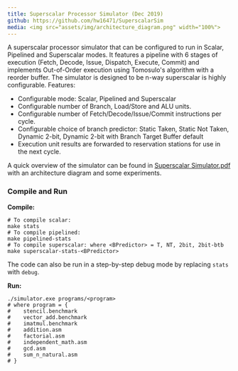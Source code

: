 ```yaml
---
title: Superscalar Processor Simulator (Dec 2019)
github: https://github.com/hw16471/SuperscalarSim
media: <img src="assets/img/architecture_diagram.png" width="100%">
---
```

A superscalar processor simulator that can be configured to run in Scalar, Pipelined and Superscalar modes. It features a pipeline with 6 stages of execution (Fetch, Decode, Issue, Dispatch, Execute, Commit) and implements Out-of-Order execution using Tomosulo's algorithm with a reorder buffer. The simulator is designed to be n-way superscalar is highly configurable. Features:
- Configurable mode: Scalar, Pipelined and Superscalar
- Configurable number of Branch, Load/Store and ALU units.
- Configurable number of Fetch/Decode/Issue/Commit instructions per cycle.
- Configurable choice of branch predictor: Static Taken, Static Not Taken, Dynamic 2-bit, Dynamic 2-bit with Branch Target Buffer default
- Execution unit results are forwarded to reservation stations for use in the next cycle.

A quick overview of the simulator can be found in [Superscalar Simulator.pdf](https://github.com/hw16471/SuperscalarSim/blob/master/Superscalar%20Simulator.pdf) with an architecture diagram and some experiments.

### Compile and Run

**Compile:**
```shell
# To compile scalar:
make stats
# To compile pipelined:
make pipelined-stats
# To compile superscalar: where <BPredictor> = T, NT, 2bit, 2bit-btb
make superscalar-stats-<BPredictor>
```

The code can also be run in a step-by-step debug mode by replacing `stats` with `debug`.

**Run:**
```shell
./simulator.exe programs/<program>
# where program = {
#    stencil.benchmark
#    vector_add.benchmark
#    imatmul.benchmark
#    addition.asm
#    factorial.asm
#    independent_math.asm
#    gcd.asm
#    sum_n_natural.asm
# }
```